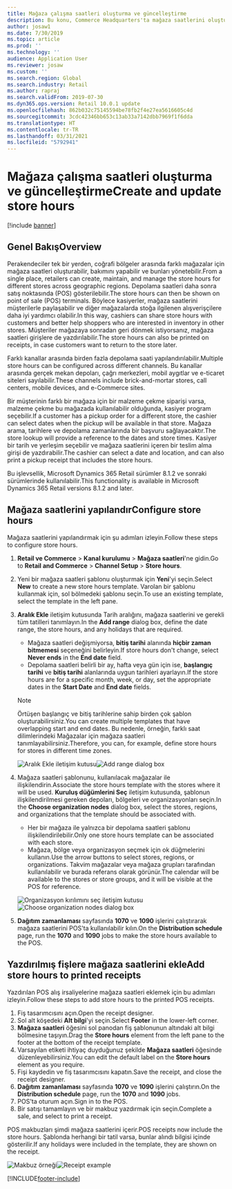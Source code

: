```yaml
---
title: Mağaza çalışma saatleri oluşturma ve güncelleştirme
description: Bu konu, Commerce Headquarters'ta mağaza saatlerini oluşturmayı ve güncelleştirmeyi açıklar.
author: josaw1
ms.date: 7/30/2019
ms.topic: article
ms.prod: ''
ms.technology: ''
audience: Application User
ms.reviewer: josaw
ms.custom: ''
ms.search.region: Global
ms.search.industry: Retail
ms.author: rapraj
ms.search.validFrom: 2019-07-30
ms.dyn365.ops.version: Retail 10.0.1 update
ms.openlocfilehash: 862b032c75145594be78fb2f4e27ea5616605c4d
ms.sourcegitcommit: 3cdc42346bb653c13ab33a7142dbb7969f1f6dda
ms.translationtype: HT
ms.contentlocale: tr-TR
ms.lasthandoff: 03/31/2021
ms.locfileid: "5792941"
---
```

# <a name="create-and-update-store-hours"></a><span data-ttu-id="3cf17-103">Mağaza çalışma saatleri oluşturma ve güncelleştirme</span><span class="sxs-lookup"><span data-stu-id="3cf17-103">Create and update store hours</span></span>

[!include [banner](../../includes/banner.md)]

## <a name="overview"></a><span data-ttu-id="3cf17-104">Genel Bakış</span><span class="sxs-lookup"><span data-stu-id="3cf17-104">Overview</span></span>

<span data-ttu-id="3cf17-105">Perakendeciler tek bir yerden, coğrafi bölgeler arasında farklı mağazalar için mağaza saatleri oluşturabilir, bakımını yapabilir ve bunları yönetebilir.</span><span class="sxs-lookup"><span data-stu-id="3cf17-105">From a single place, retailers can create, maintain, and manage the store hours for different stores across geographic regions.</span></span> <span data-ttu-id="3cf17-106">Depolama saatleri daha sonra satış noktasında (POS) gösterilebilir.</span><span class="sxs-lookup"><span data-stu-id="3cf17-106">The store hours can then be shown on point of sale (POS) terminals.</span></span> <span data-ttu-id="3cf17-107">Böylece kasiyerler, mağaza saatlerini müşterilerle paylaşabilir ve diğer mağazalarda stoğa ilgilenen alışverişçilere daha iyi yardımcı olabilir.</span><span class="sxs-lookup"><span data-stu-id="3cf17-107">In this way, cashiers can share store hours with customers and better help shoppers who are interested in inventory in other stores.</span></span> <span data-ttu-id="3cf17-108">Müşteriler mağazaya sonradan geri dönmek istiyorsanız, mağaza saatleri girişlere de yazdırılabilir.</span><span class="sxs-lookup"><span data-stu-id="3cf17-108">The store hours can also be printed on receipts, in case customers want to return to the store later.</span></span>

<span data-ttu-id="3cf17-109">Farklı kanallar arasında birden fazla depolama saati yapılandırılabilir.</span><span class="sxs-lookup"><span data-stu-id="3cf17-109">Multiple store hours can be configured across different channels.</span></span> <span data-ttu-id="3cf17-110">Bu kanallar arasında gerçek mekan depoları, çağrı merkezleri, mobil aygıtlar ve e-ticaret siteleri sayılabilir.</span><span class="sxs-lookup"><span data-stu-id="3cf17-110">These channels include brick-and-mortar stores, call centers, mobile devices, and e-Commerce sites.</span></span>

<span data-ttu-id="3cf17-111">Bir müşterinin farklı bir mağaza için bir malzeme çekme siparişi varsa, malzeme çekme bu mağazada kullanılabilir olduğunda, kasiyer program seçebilir.</span><span class="sxs-lookup"><span data-stu-id="3cf17-111">If a customer has a pickup order for a different store, the cashier can select dates when the pickup will be available in that store.</span></span> <span data-ttu-id="3cf17-112">Mağaza arama, tarihlere ve depolama zamanlarında bir başvuru sağlayacaktır.</span><span class="sxs-lookup"><span data-stu-id="3cf17-112">The store lookup will provide a reference to the dates and store times.</span></span> <span data-ttu-id="3cf17-113">Kasiyer bir tarih ve yerleşim seçebilir ve mağaza saatlerini içeren bir teslim alma girişi de yazdırabilir.</span><span class="sxs-lookup"><span data-stu-id="3cf17-113">The cashier can select a date and location, and can also print a pickup receipt that includes the store hours.</span></span>

<span data-ttu-id="3cf17-114">Bu işlevsellik, Microsoft Dynamics 365 Retail sürümler 8.1.2 ve sonraki sürümlerinde kullanılabilir.</span><span class="sxs-lookup"><span data-stu-id="3cf17-114">This functionality is available in Microsoft Dynamics 365 Retail versions 8.1.2 and later.</span></span>

## <a name="configure-store-hours"></a><span data-ttu-id="3cf17-115">Mağaza saatlerini yapılandır</span><span class="sxs-lookup"><span data-stu-id="3cf17-115">Configure store hours</span></span>

<span data-ttu-id="3cf17-116">Mağaza saatlerini yapılandırmak için şu adımları izleyin.</span><span class="sxs-lookup"><span data-stu-id="3cf17-116">Follow these steps to configure store hours.</span></span>

1. <span data-ttu-id="3cf17-117">**Retail ve Commerce** \> **Kanal kurulumu** \> **Mağaza saatleri**'ne gidin.</span><span class="sxs-lookup"><span data-stu-id="3cf17-117">Go to **Retail and Commerce** \> **Channel Setup** \> **Store hours**.</span></span>
2. <span data-ttu-id="3cf17-118">Yeni bir mağaza saatleri şablonu oluşturmak için **Yeni**'yi seçin.</span><span class="sxs-lookup"><span data-stu-id="3cf17-118">Select **New** to create a new store hours template.</span></span> <span data-ttu-id="3cf17-119">Varolan bir şablonu kullanmak için, sol bölmedeki şablonu seçin.</span><span class="sxs-lookup"><span data-stu-id="3cf17-119">To use an existing template, select the template in the left pane.</span></span>
3. <span data-ttu-id="3cf17-120">**Aralık Ekle** iletişim kutusunda Tarih aralığını, mağaza saatlerini ve gerekli tüm tatilleri tanımlayın.</span><span class="sxs-lookup"><span data-stu-id="3cf17-120">In the **Add range** dialog box, define the date range, the store hours, and any holidays that are required.</span></span>

    - <span data-ttu-id="3cf17-121">Mağaza saatleri değişmiyorsa, **bitiş tarihi** alanında **hiçbir zaman bitmemesi** seçeneğini belirleyin.</span><span class="sxs-lookup"><span data-stu-id="3cf17-121">If store hours don't change, select **Never ends** in the **End date** field.</span></span>
    - <span data-ttu-id="3cf17-122">Depolama saatleri belirli bir ay, hafta veya gün için ise, **başlangıç tarihi** ve **bitiş tarihi** alanlarında uygun tarihleri ayarlayın.</span><span class="sxs-lookup"><span data-stu-id="3cf17-122">If the store hours are for a specific month, week, or day, set the appropriate dates in the **Start Date** and **End date** fields.</span></span>

    > [!NOTE]
    > <span data-ttu-id="3cf17-123">Örtüşen başlangıç ve bitiş tarihlerine sahip birden çok şablon oluşturabilirsiniz.</span><span class="sxs-lookup"><span data-stu-id="3cf17-123">You can create multiple templates that have overlapping start and end dates.</span></span> <span data-ttu-id="3cf17-124">Bu nedenle, örneğin, farklı saat dilimlerindeki Mağazalar için mağaza saatleri tanımlayabilirsiniz.</span><span class="sxs-lookup"><span data-stu-id="3cf17-124">Therefore, you can, for example, define store hours for stores in different time zones.</span></span>

    <span data-ttu-id="3cf17-125">![Aralık Ekle iletişim kutusu](../dev-itpro/media/Storehours1.png "Aralık Ekle iletişim kutusu")</span><span class="sxs-lookup"><span data-stu-id="3cf17-125">![Add range dialog box](../dev-itpro/media/Storehours1.png "Add range dialog box")</span></span>

4. <span data-ttu-id="3cf17-126">Mağaza saatleri şablonunu, kullanılacak mağazalar ile ilişkilendirin.</span><span class="sxs-lookup"><span data-stu-id="3cf17-126">Associate the store hours template with the stores where it will be used.</span></span> <span data-ttu-id="3cf17-127">**Kuruluş düğümlerini Seç** iletişim kutusunda, şablonun ilişkilendirilmesi gereken depoları, bölgeleri ve organizasyonları seçin.</span><span class="sxs-lookup"><span data-stu-id="3cf17-127">In the **Choose organization nodes** dialog box, select the stores, regions, and organizations that the template should be associated with.</span></span>

    - <span data-ttu-id="3cf17-128">Her bir mağaza ile yalnızca bir depolama saatleri şablonu ilişkilendirilebilir.</span><span class="sxs-lookup"><span data-stu-id="3cf17-128">Only one store hours template can be associated with each store.</span></span>
    - <span data-ttu-id="3cf17-129">Mağaza, bölge veya organizasyon seçmek için ok düğmelerini kullanın.</span><span class="sxs-lookup"><span data-stu-id="3cf17-129">Use the arrow buttons to select stores, regions, or organizations.</span></span> <span data-ttu-id="3cf17-130">Takvim mağazalar veya mağaza grupları tarafından kullanılabilir ve burada referans olarak görünür.</span><span class="sxs-lookup"><span data-stu-id="3cf17-130">The calendar will be available to the stores or store groups, and it will be visible at the POS for reference.</span></span>

    <span data-ttu-id="3cf17-131">![Organizasyon kırılımını seç iletişim kutusu](../dev-itpro/media/Storehours2.png "Organizasyon kırılımını seç iletişim kutusu")</span><span class="sxs-lookup"><span data-stu-id="3cf17-131">![Choose organization nodes dialog box](../dev-itpro/media/Storehours2.png "Choose organization nodes dialog box")</span></span>

5. <span data-ttu-id="3cf17-132">**Dağıtım zamanlaması** sayfasında **1070** ve **1090** işlerini çalıştırarak mağaza saatlerini POS'ta kullanılabilir kılın.</span><span class="sxs-lookup"><span data-stu-id="3cf17-132">On the **Distribution schedule** page, run the **1070** and **1090** jobs to make the store hours available to the POS.</span></span>

## <a name="add-store-hours-to-printed-receipts"></a><span data-ttu-id="3cf17-133">Yazdırılmış fişlere mağaza saatlerini ekle</span><span class="sxs-lookup"><span data-stu-id="3cf17-133">Add store hours to printed receipts</span></span>

<span data-ttu-id="3cf17-134">Yazdırılan POS alış irsaliyelerine mağaza saatleri eklemek için bu adımları izleyin.</span><span class="sxs-lookup"><span data-stu-id="3cf17-134">Follow these steps to add store hours to the printed POS receipts.</span></span>

1. <span data-ttu-id="3cf17-135">Fiş tasarımcısını açın.</span><span class="sxs-lookup"><span data-stu-id="3cf17-135">Open the receipt designer.</span></span>
2. <span data-ttu-id="3cf17-136">Sol alt köşedeki **Alt bilgi**'yi seçin.</span><span class="sxs-lookup"><span data-stu-id="3cf17-136">Select **Footer** in the lower-left corner.</span></span>
3. <span data-ttu-id="3cf17-137">**Mağaza saatleri** öğesini sol panodan fiş şablonunun altındaki alt bilgi bölmesine taşıyın.</span><span class="sxs-lookup"><span data-stu-id="3cf17-137">Drag the **Store hours** element from the left pane to the footer at the bottom of the receipt template.</span></span>
4. <span data-ttu-id="3cf17-138">Varsayılan etiketi ihtiyaç duyduğunuz şekilde **Mağaza saatleri** öğesinde düzenleyebilirsiniz.</span><span class="sxs-lookup"><span data-stu-id="3cf17-138">You can edit the default label on the **Store hours** element as you require.</span></span>
5. <span data-ttu-id="3cf17-139">Fişi kaydedin ve fiş tasarımcısını kapatın.</span><span class="sxs-lookup"><span data-stu-id="3cf17-139">Save the receipt, and close the receipt designer.</span></span>
6. <span data-ttu-id="3cf17-140">**Dağıtım zamanlaması** sayfasında **1070** ve **1090** işlerini çalıştırın.</span><span class="sxs-lookup"><span data-stu-id="3cf17-140">On the **Distribution schedule** page, run the **1070** and **1090** jobs.</span></span>
7. <span data-ttu-id="3cf17-141">POS'ta oturum açın.</span><span class="sxs-lookup"><span data-stu-id="3cf17-141">Sign in to the POS.</span></span>
8. <span data-ttu-id="3cf17-142">Bir satışı tamamlayın ve bir makbuz yazdırmak için seçin.</span><span class="sxs-lookup"><span data-stu-id="3cf17-142">Complete a sale, and select to print a receipt.</span></span>

<span data-ttu-id="3cf17-143">POS makbuzları şimdi mağaza saatlerini içerir.</span><span class="sxs-lookup"><span data-stu-id="3cf17-143">POS receipts now include the store hours.</span></span> <span data-ttu-id="3cf17-144">Şablonda herhangi bir tatil varsa, bunlar alındı bilgisi içinde gösterilir.</span><span class="sxs-lookup"><span data-stu-id="3cf17-144">If any holidays were included in the template, they are shown on the receipt.</span></span>

<span data-ttu-id="3cf17-145">![Makbuz örneği](../dev-itpro/media/Storehours3.png "Makbuz örneği")</span><span class="sxs-lookup"><span data-stu-id="3cf17-145">![Receipt example](../dev-itpro/media/Storehours3.png "Receipt example")</span></span>


[!INCLUDE[footer-include](../../includes/footer-banner.md)]